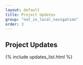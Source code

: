 ```yaml
---
layout: default
title: Project Updates
group: "not_in_local_navigation"
order: 3
---
```


## Project Updates

{% include updates_list.html %}
